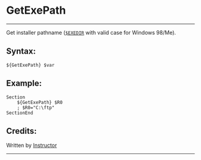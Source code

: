 # GetExePath

---

Get installer pathname ([`$EXEDIR`][1] with valid case for Windows 98/Me).

## Syntax:

	${GetExePath} $var

## Example:

	Section
		${GetExePath} $R0
		; $R0="C:\ftp"
	SectionEnd

## Credits:

Written by [Instructor][2]

---

[1]: ../Variables/EXEDIR.md
[2]: http://nsis.sourceforge.net/User:Instructor